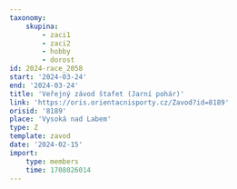 ```yaml
---
taxonomy:
    skupina:
        - zaci1
        - zaci2
        - hobby
        - dorost
id: 2024-race_2058
start: '2024-03-24'
end: '2024-03-24'
title: 'Veřejný závod štafet (Jarní pohár)'
link: 'https://oris.orientacnisporty.cz/Zavod?id=8189'
orisid: '8189'
place: 'Vysoká nad Labem'
type: Z
template: zavod
date: '2024-02-15'
import:
    type: members
    time: 1708026014
---
```


